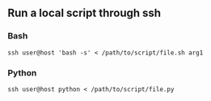 ## Run a local script through ssh
### Bash
```
ssh user@host 'bash -s' < /path/to/script/file.sh arg1
```
### Python
```
ssh user@host python < /path/to/script/file.py
```
